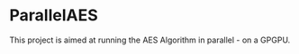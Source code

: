 ParallelAES
===========
This project is aimed at running the AES Algorithm in parallel - on a GPGPU. 

<work in progress>

